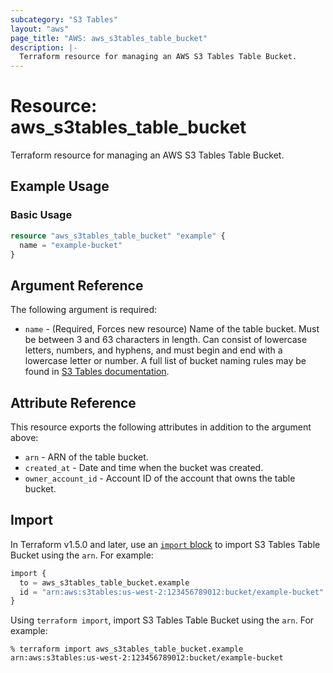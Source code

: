 ```yaml
---
subcategory: "S3 Tables"
layout: "aws"
page_title: "AWS: aws_s3tables_table_bucket"
description: |-
  Terraform resource for managing an AWS S3 Tables Table Bucket.
---
```


# Resource: aws_s3tables_table_bucket

Terraform resource for managing an AWS S3 Tables Table Bucket.

## Example Usage

### Basic Usage

```terraform
resource "aws_s3tables_table_bucket" "example" {
  name = "example-bucket"
}
```

## Argument Reference

The following argument is required:

* `name` - (Required, Forces new resource) Name of the table bucket.
  Must be between 3 and 63 characters in length.
  Can consist of lowercase letters, numbers, and hyphens, and must begin and end with a lowercase letter or number.
  A full list of bucket naming rules may be found in [S3 Tables documentation](???).

## Attribute Reference

This resource exports the following attributes in addition to the argument above:

* `arn` - ARN of the table bucket.
* `created_at` - Date and time when the bucket was created.
* `owner_account_id` - Account ID of the account that owns the table bucket.

## Import

In Terraform v1.5.0 and later, use an [`import` block](https://developer.hashicorp.com/terraform/language/import) to import S3 Tables Table Bucket using the `arn`. For example:

```terraform
import {
  to = aws_s3tables_table_bucket.example
  id = "arn:aws:s3tables:us-west-2:123456789012:bucket/example-bucket"
}
```

Using `terraform import`, import S3 Tables Table Bucket using the `arn`. For example:

```console
% terraform import aws_s3tables_table_bucket.example arn:aws:s3tables:us-west-2:123456789012:bucket/example-bucket
```

